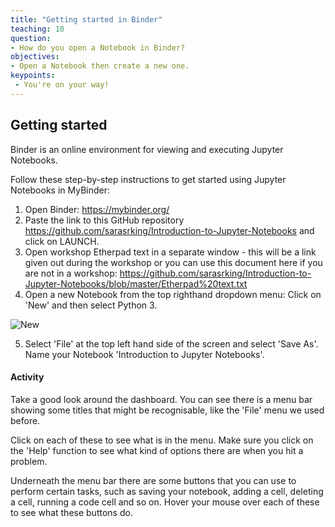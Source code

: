```yaml
---
title: "Getting started in Binder"
teaching: 10
question:
- How do you open a Notebook in Binder?
objectives:
- Open a Notebook then create a new one.
keypoints:
 - You're on your way!
---
```

## Getting started

Binder is an online environment for viewing and executing Jupyter Notebooks.

Follow these step-by-step instructions to get started using Jupyter Notebooks in MyBinder:

1. Open Binder: https://mybinder.org/
2. Paste the link to this GitHub repository https://github.com/sarasrking/Introduction-to-Jupyter-Notebooks and click on LAUNCH.
3. Open workshop Etherpad text in a separate window - this will be a link given out during the workshop or you can use this document here if you are not in a workshop: https://github.com/sarasrking/Introduction-to-Jupyter-Notebooks/blob/master/Etherpad%20text.txt
4. Open a new Notebook from the top righthand dropdown menu: Click on 'New' and then select Python 3. 

![New](https://user-images.githubusercontent.com/48195568/56337762-02459e00-61e6-11e9-8293-c19ba8d30c4c.jpg)

5. Select 'File' at the top left hand side of the screen and select 'Save As'. Name your Notebook 'Introduction to Jupyter Notebooks'.

#### Activity

Take a good look around the dashboard. You can see there is a menu bar showing some titles that might be recognisable, like the 'File' menu we used before. 

Click on each of these to see what is in the menu. Make sure you click on the 'Help' function to see what kind of options there are when you hit a problem.

Underneath the menu bar there are some buttons that you can use to perform certain tasks, such as saving your notebook, adding a cell, deleting a cell, running a code cell and so on. Hover your mouse over each of these to see what these buttons do.
